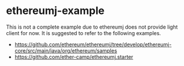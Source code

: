 # ethereumj-example

This is not a complete example due to ethereumj does not provide light client for now. It is suggested to refer to the following examples.
* https://github.com/ethereum/ethereumj/tree/develop/ethereumj-core/src/main/java/org/ethereum/samples
* https://github.com/ether-camp/ethereumj.starter
